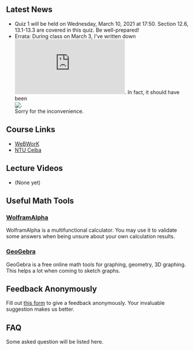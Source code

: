 ## Latest News

- Quiz 1 will be held on Wednesday, March 10, 2021 at 17:50. Section 12.6, 13.1-13.3 are covered in this quiz. Be well-prepared!
- Errata: During class on March 3, I've written down ![](https://latex.codecogs.com/gif.latex?%5Ctextbf%7BT%7D%27%28t%29%20%3D%20%5Cfrac%7B%5Cleft%5Clangle%20f%27%28t%29%2C%20g%27%28t%29%2C%20h%27%28t%29%20%5Cright%5Crangle%7D%7B%5Csqrt%7Bf%27%28t%29%5E2%20&plus;%20g%27%28t%29%5E2%20&plus;%20h%27%28t%29%5E2%7D%7D). In fact, it should have been <br/> <img align="center" src="https://render.githubusercontent.com/render/math?math=\textbf{T}(t) = \frac{\left\langle f'(t),g'(t),h'(t) \right\rangle}{\sqrt{f'(t)^2 %2B g'(t)^2 %2B h'(t)^2}}">.<br/> Sorry for the inconvenience.

## Course Links
- [WeBWorK](http://webwork.math.ntu.edu.tw/webwork2/1092MATH4008_07/)
- [NTU Ceiba](https://ceiba.ntu.edu.tw/)

## Lecture Videos
- (None yet)

## Useful Math Tools
### [WolframAlpha](https://www.wolframalpha.com/)
WolframAlpha is a multifunctional calculator. You may use it to validate some answers when being unsure about your own calculation results.
### [GeoGebra](https://www.geogebra.org/?lang=zh-TW)
GeoGebra is a free online math tools for graphing, geometry, 3D graphing. This helps a lot when coming to sketch graphs.


## Feedback Anonymously
Fill out [this form](https://peing.net/zh-TW/1011_cychien) to give a feedback anonymously. Your invaluable suggestion makes us better.

## FAQ
Some asked question will be listed here.
